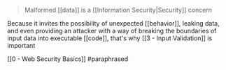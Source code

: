 > Malformed [[data]] is a [[Information Security|Security]] concern

Because it invites the possibility of unexpected [[behavior]], leaking data, and even providing an attacker with a way of breaking the boundaries of input data into executable [[code]], that's why [[3 - Input Validation]] is important

[[0 - Web Security Basics]] #paraphrased
